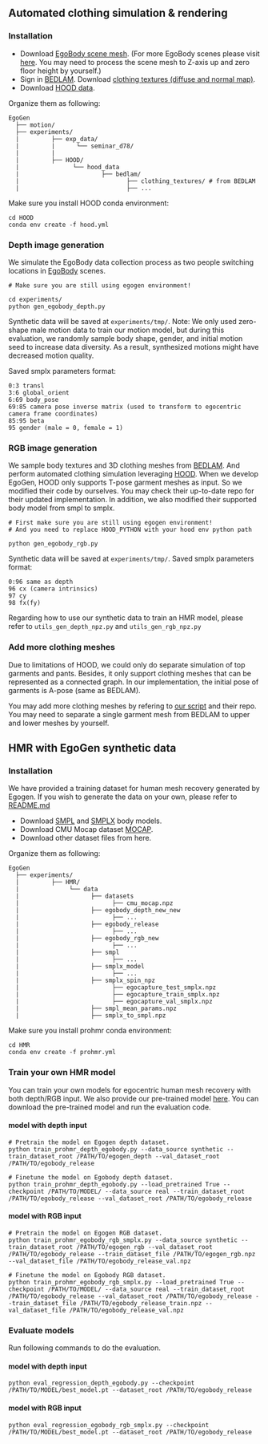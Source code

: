 ## Automated clothing simulation & rendering

### Installation

- Download [EgoBody scene mesh](https://polybox.ethz.ch/index.php/s/ivcPIYvsCcCIgs4). (For more EgoBody scenes please visit [here](https://sanweiliti.github.io/egobody/egobody.html). You may need to process the scene mesh to Z-axis up and zero floor height by yourself.)
- Sign in [BEDLAM](https://bedlam.is.tue.mpg.de/index.html). Download [clothing textures (diffuse and normal map)](https://bedlam.is.tue.mpg.de/clothingsim.php).
- Download [HOOD data](https://polybox.ethz.ch/index.php/s/6kbnyuG4HG9wyWg).

Organize them as following:
```
EgoGen
  ├── motion/
  ├── experiments/
  |         ├── exp_data/
  |         |      └── seminar_d78/
  |         |       
  |         ├── HOOD/
  |               └── hood_data
  |                       ├── bedlam/
  |                              ├── clothing_textures/ # from BEDLAM
  |                              ├── ...
```
Make sure you install HOOD conda environment:
```
cd HOOD
conda env create -f hood.yml
```

### Depth image generation

We simulate the EgoBody data collection process as two people switching locations in [EgoBody](https://sanweiliti.github.io/egobody/egobody.html) scenes.

```
# Make sure you are still using egogen environment!

cd experiments/
python gen_egobody_depth.py
```
Synthetic data will be saved at `experiments/tmp/`. Note: We only used zero-shape male motion data to train our motion model, but during this evaluation, we randomly sample body shape, gender, and initial motion seed to increase data diversity. As a result, synthesized motions might have decreased motion quality.

Saved smplx parameters format:
```
0:3 transl
3:6 global_orient
6:69 body_pose
69:85 camera pose inverse matrix (used to transform to egocentric camera frame coordinates)
85:95 beta
95 gender (male = 0, female = 1)
```

### RGB image generation

We sample body textures and 3D clothing meshes from [BEDLAM](https://bedlam.is.tue.mpg.de/). And perform automated clothing simulation leveraging [HOOD](https://dolorousrtur.github.io/hood/). When we develop EgoGen, HOOD only supports T-pose garment meshes as input. So we modified their code by ourselves. You may check their up-to-date repo for their updated implementation. In addition, we also modified their supported body model from smpl to smplx.

```
# First make sure you are still using egogen environment!
# And you need to replace HOOD_PYTHON with your hood env python path

python gen_egobody_rgb.py
```
Synthetic data will be saved at `experiments/tmp/`. Saved smplx parameters format:
```
0:96 same as depth
96 cx (camera intrinsics)
97 cy
98 fx(fy)
```

Regarding how to use our synthetic data to train an HMR model, please refer to `utils_gen_depth_npz.py` and `utils_gen_rgb_npz.py`

### Add more clothing meshes

Due to limitations of HOOD, we could only do separate simulation of top garments and pants. Besides, it only support clothing meshes that can be represented as a connected graph. In our implementation, the initial pose of garments is A-pose (same as BEDLAM).

You may add more clothing meshes by refering to [our script](HOOD/new_clothes.py) and their repo. You may need to separate a single garment mesh from BEDLAM to upper and lower meshes by yourself.

## HMR with EgoGen synthetic data

### Installation
We have provided a training dataset for human mesh recovery generated by Egogen. If you wish to generate the data on your own, please refer to [README.md](prep_data/README.md) 

- Download [SMPL](https://smpl.is.tue.mpg.de/) and [SMPLX](https://smpl-x.is.tue.mpg.de/) body models.
- Download CMU Mocap dataset [MOCAP](http://mocap.cs.cmu.edu/).
- Download other dataset files from here.

Organize them as following:
```
EgoGen
  ├── experiments/
  |         ├── HMR/
  |              └── data
  |                    ├── datasets
  |                          ├── cmu_mocap.npz
  |                    ├── egobody_depth_new_new
  |                          ├── ...
  |                    ├── egobody_release
  |                          ├── ...
  |                    ├── egobody_rgb_new
  |                          ├── ...
  |                    ├── smpl
  |                          ├── ...
  |                    ├── smplx_model
  |                          ├── ...
  |                    ├── smplx_spin_npz
  |                          ├── egocapture_test_smplx.npz
  |                          ├── egocapture_train_smplx.npz
  |                          ├── egocapture_val_smplx.npz
  |                    ├── smpl_mean_params.npz
  |                    ├── smplx_to_smpl.npz
```

Make sure you install prohmr conda environment:
```
cd HMR
conda env create -f prohmr.yml
```


### Train your own HMR model
You can train your own models for egocentric human mesh recovery with both depth/RGB input. We also provide our pre-trained model [here](https://polybox.ethz.ch/index.php/s/7751qUV8o6IRuxM). You can download the pre-trained model and run the evaluation code.

#### model with depth input
```
# Pretrain the model on Egogen depth dataset. 
python train_prohmr_depth_egobody.py --data_source synthetic --train_dataset_root /PATH/TO/egogen_depth --val_dataset_root /PATH/TO/egobody_release

# Finetune the model on Egobody depth dataset. 
python train_prohmr_depth_egobody.py --load_pretrained True --checkpoint /PATH/TO/MODEL/ --data_source real --train_dataset_root /PATH/TO/egobody_release --val_dataset_root /PATH/TO/egobody_release
```
#### model with RGB input
```
# Pretrain the model on Egogen RGB dataset.
python train_prohmr_egobody_rgb_smplx.py --data_source synthetic --train_dataset_root /PATH/TO/egogen_rgb --val_dataset_root /PATH/TO/egobody_release --train_dataset_file /PATH/TO/egogen_rgb.npz --val_dataset_file /PATH/TO/egobody_release_val.npz

# Finetune the model on Egobody RGB dataset. 
python train_prohmr_egobody_rgb_smplx.py --load_pretrained True --checkpoint /PATH/TO/MODEL/ --data_source real --train_dataset_root /PATH/TO/egobody_release --val_dataset_root /PATH/TO/egobody_release --train_dataset_file /PATH/TO/egobody_release_train.npz --val_dataset_file /PATH/TO/egobody_release_val.npz
```

### Evaluate models
Run following commands to do the evaluation.

#### model with depth input
```
python eval_regression_depth_egobody.py --checkpoint /PATH/TO/MODEL/best_model.pt --dataset_root /PATH/TO/egobody_release
```
#### model with RGB input
```
python eval_regression_egobody_rgb_smplx.py --checkpoint /PATH/TO/MODEL/best_model.pt --dataset_root /PATH/TO/egobody_release
```



